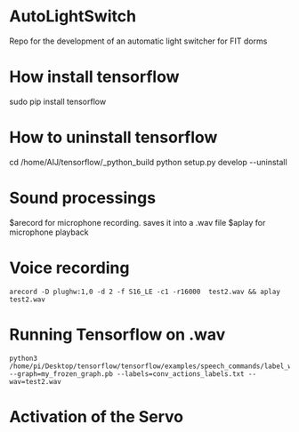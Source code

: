 # AutoLightSwitch
Repo for the development of an automatic light switcher for FIT dorms

# How install tensorflow
  sudo pip install tensorflow
  
# How to uninstall tensorflow
  cd /home/AIJ/tensorflow/_python_build
  python setup.py develop --uninstall

# Sound processings
  $arecord for microphone recording. saves it into a .wav file
  $aplay for microphone playback
  
# Voice recording
    arecord -D plughw:1,0 -d 2 -f S16_LE -c1 -r16000  test2.wav && aplay test2.wav

# Running Tensorflow on .wav

    python3 /home/pi/Desktop/tensorflow/tensorflow/examples/speech_commands/label_wav.py 
    --graph=my_frozen_graph.pb --labels=conv_actions_labels.txt --wav=test2.wav

  
# Activation of the Servo
